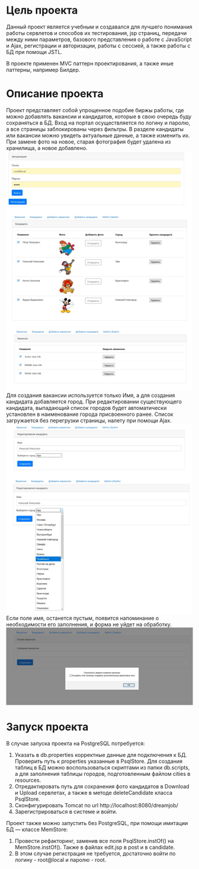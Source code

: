 # Цель проекта
Данный проект является учебным и создавался для лучшего понимания работы сервлетов и способов их тестирования, 
jsp страниц, передачи между ними параметров, базового представления о работе с JavaScript 
и Ajax, регистрации и авторизации, работы с сессией, а также работы с БД при помощи JSTL.

В проекте применен MVC паттерн проектирования, а также иные паттерны, например Билдер.
# Описание проекта
Проект представляет собой упрощенное подобие биржы работы, где можно добавлять вакансии и кандидатов, 
которые в свою очередь буду сохраняться в БД. Вход на портал осуществляется по логину и паролю, 
а все страницы заблокированы через фильтры. В разделе кандидаты или вакансии можно увидеть актуальные данные, 
а также изменить их. При замене фото на новое, старая фотография будет удалена из хранилища, а новое добавлено.
![ScreenShot](images/1.jpg)
![ScreenShot](images/6.jpg)
![ScreenShot](images/2.jpg)
Для создания вакансии используется только Имя, а для создания кандидата
добавляется город. При редактировании существующего кандидата, выпадающий список городов будет автоматически установлен в наименование города
присвоенного ранее. Список загружается без перегрузки страницы, налету при помощи Ajax.
![ScreenShot](images/3.jpg)
![ScreenShot](images/4.jpg)
Если поле имя, останется пустым, появится напоминание о необходимости его заполнения, и форма не уйдет на обработку.
![ScreenShot](images/5.jpg)
# Запуск проекта
В случае запуска проекта на PostgreSQL потребуется:
1. Указать в db.properties корректные данные для подключения к БД. Проверить путь к properties указанные в PsqlStore. 
   Для создания таблиц в БД можно воспользоваться скриптами из папки db.scripts, а для заполнения таблицы городов, 
   подготовленным файлом cities в resources.
2. Отредактировать путь для сохранения фото кандидатов в Download и Upload сервлетах, а также в методе deleteCandidate 
   класса PsqlStore.
3. Сконфигурировать Tomcat по url http://localhost:8080/dreamjob/
4. Зарегистрироваться в системе и войти.

Проект также можно запустить без PostgreSQL, при помощи имитации БД — классе MemStore:
1. Провести рефакторинг, заменив все поля PsqlStore.instOf() на MemStore.instOf(). 
   Также в файлах edit.jsp в post и в candidate.
2. В этом случае регистрация не требуется, достаточно войти по логину - root@local и паролю - root.